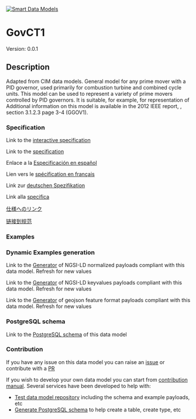 [![Smart Data Models](https://smartdatamodels.org/wp-content/uploads/2022/01/SmartDataModels_logo.png "Logo")](https://smartdatamodels.org)
# GovCT1
Version: 0.0.1

## Description 

Adapted from CIM data models. General model for any prime mover with a PID governor, used primarily for combustion turbine and combined cycle units. This model can be used to represent a variety of prime movers controlled by PID governors.  It is suitable, for example, for representation of     Additional information on this model is available in the 2012 IEEE report, , section 3.1.2.3 page 3-4 (GGOV1).
### Specification

Link to the [interactive specification](https://swagger.lab.fiware.org/?url=https://smart-data-models.github.io/dataModel.EnergyCIM/GovCT1/swagger.yaml)

Link to the [specification](https://github.com/smart-data-models/dataModel.EnergyCIM/blob/master/GovCT1/doc/spec.md)

Enlace a la [Especificación en español](https://github.com/smart-data-models/dataModel.EnergyCIM/blob/master/GovCT1/doc/spec_ES.md)

Lien vers le [spécification en français](https://github.com/smart-data-models/dataModel.EnergyCIM/blob/master/GovCT1/doc/spec_FR.md)

Link zur [deutschen Spezifikation](https://github.com/smart-data-models/dataModel.EnergyCIM/blob/master/GovCT1/doc/spec_DE.md)

Link alla [specifica](https://github.com/smart-data-models/dataModel.EnergyCIM/blob/master/GovCT1/doc/spec_IT.md)

[仕様へのリンク](https://github.com/smart-data-models/dataModel.EnergyCIM/blob/master/GovCT1/doc/spec_JA.md)

[链接到规范](https://github.com/smart-data-models/dataModel.EnergyCIM/blob/master/GovCT1/doc/spec_ZH.md)
### Examples
### Dynamic Examples generation

Link to the [Generator](https://smartdatamodels.org/extra/ngsi-ld_generator.php?schemaUrl=https://raw.githubusercontent.com/smart-data-models/dataModel.EnergyCIM/master/GovCT1/schema.json&email=info@smartdatamodels.org) of NGSI-LD normalized payloads compliant with this data model. Refresh for new values

Link to the [Generator](https://smartdatamodels.org/extra/ngsi-ld_generator_keyvalues.php?schemaUrl=https://raw.githubusercontent.com/smart-data-models/dataModel.EnergyCIM/master/GovCT1/schema.json&email=info@smartdatamodels.org) of NGSI-LD keyvalues payloads compliant with this data model. Refresh for new values

Link to the [Generator](https://smartdatamodels.org/extra/geojson_features_generator.php?schemaUrl=https://raw.githubusercontent.com/smart-data-models/dataModel.EnergyCIM/master/GovCT1/schema.json&email=info@smartdatamodels.org) of geojson feature format payloads compliant with this data model. Refresh for new values
### PostgreSQL schema

Link to the [PostgreSQL schema](https://smart-data-models.github.io/dataModel.EnergyCIM/GovCT1/schema.sql) of this data model
### Contribution

 If you have any issue on this data model you can raise an [issue](https://github.com/smart-data-models/dataModel.EnergyCIM/issues)  or contribute with a [PR](https://github.com/smart-data-models/dataModel.EnergyCIM/pulls)

 If you wish to develop your own data model you can start from [contribution manual](https://bit.ly/contribution_manual). Several services have been developed to help with: 
 - [Test data model repository](https://smartdatamodels.org/index.php/data-models-contribution-api/) including the schema and example payloads, etc
 - [Generate PostgreSQL schema](https://smartdatamodels.org/index.php/sql-service/) to help create a table, create type, etc
